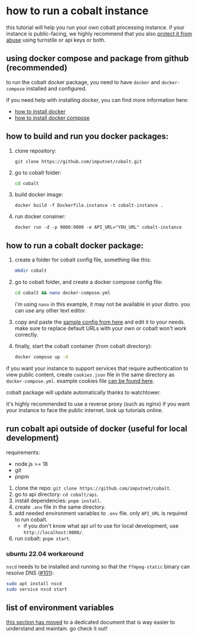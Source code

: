# how to run a cobalt instance
this tutorial will help you run your own cobalt processing instance. if your instance is public-facing, we highly recommend that you also [protect it from abuse](/docs/protect-an-instance.md) using turnstile or api keys or both.

## using docker compose and package from github (recommended)
to run the cobalt docker package, you need to have `docker` and `docker-compose` installed and configured.

if you need help with installing docker, you can find more information here:
- [how to install docker](https://docs.docker.com/engine/install/)
- [how to install docker compose](https://docs.docker.com/compose/install/)

## how to build and run you docker packages:
1. clone repository:
    ```git
    git clone https://github.com/imputnet/cobalt.git
    ```
2. go to cobalt folder:
    ```sh
    cd cobalt
    ```
3. build docker image:
    ```
    docker build -f Dockerfile.instance -t cobalt-instance .
    ```
4. run docker conainer:
    ```
    docker run -d -p 9000:9000 -e API_URL="YOU_URL" cobalt-instance
    ```
## how to run a cobalt docker package:
1. create a folder for cobalt config file, something like this:
    ```sh
    mkdir cobalt
    ```

2. go to cobalt folder, and create a docker compose config file:
    ```sh
    cd cobalt && nano docker-compose.yml
    ```
    i'm using `nano` in this example, it may not be available in your distro. you can use any other text editor.

3. copy and paste the [sample config from here](examples/docker-compose.example.yml) and edit it to your needs.
    make sure to replace default URLs with your own or cobalt won't work correctly.

4. finally, start the cobalt container (from cobalt directory):
    ```sh
    docker compose up -d
    ```

if you want your instance to support services that require authentication to view public content, create `cookies.json` file in the same directory as `docker-compose.yml`. example cookies file [can be found here](examples/cookies.example.json).

cobalt package will update automatically thanks to watchtower.

it's highly recommended to use a reverse proxy (such as nginx) if you want your instance to face the public internet. look up tutorials online.

## run cobalt api outside of docker (useful for local development)
requirements:
- node.js >= 18
- git
- pnpm

1. clone the repo: `git clone https://github.com/imputnet/cobalt`.
2. go to api directory: `cd cobalt/api`.
3. install dependencies: `pnpm install`.
4. create `.env` file in the same directory.
5. add needed environment variables to `.env` file. only `API_URL` is required to run cobalt.
    - if you don't know what api url to use for local development, use `http://localhost:9000/`.
6. run cobalt: `pnpm start`.

### ubuntu 22.04 workaround
`nscd` needs to be installed and running so that the `ffmpeg-static` binary can resolve DNS ([#101](https://github.com/imputnet/cobalt/issues/101#issuecomment-1494822258)):

```bash
sudo apt install nscd
sudo service nscd start
```

## list of environment variables
[this section has moved](/docs/api-env-variables.md) to a dedicated document that is way easier to understand and maintain. go check it out!
